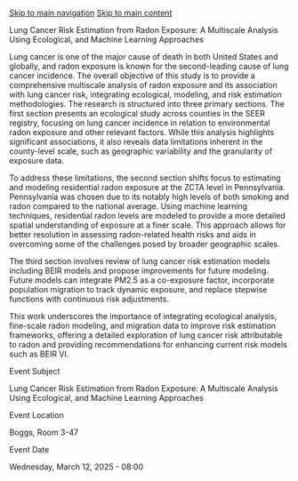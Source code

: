 [Skip to main navigation](https://me.gatech.edu/event/phd-dissertation-defense-heechan-lee#main-navigation) [Skip to main content](https://me.gatech.edu/event/phd-dissertation-defense-heechan-lee#main-content)

Lung Cancer Risk Estimation from Radon Exposure: A Multiscale Analysis Using Ecological, and Machine Learning Approaches

Lung cancer is one of the major cause of death in both United States and globally, and radon exposure is known for the second-leading cause of lung cancer incidence. The overall objective of this study is to provide a comprehensive multiscale analysis of radon exposure and its association with lung cancer risk, integrating ecological, modeling, and risk estimation methodologies. The research is structured into three primary sections. The first section presents an ecological study across counties in the SEER registry, focusing on lung cancer incidence in relation to environmental radon exposure and other relevant factors. While this analysis highlights significant associations, it also reveals data limitations inherent in the county-level scale, such as geographic variability and the granularity of exposure data.

To address these limitations, the second section shifts focus to estimating and modeling residential radon exposure at the ZCTA level in Pennsylvania. Pennsylvania was chosen due to its notably high levels of both smoking and radon compared to the national average. Using machine learning techniques, residential radon levels are modeled to provide a more detailed spatial understanding of exposure at a finer scale. This approach allows for better resolution in assessing radon-related health risks and aids in overcoming some of the challenges posed by broader geographic scales.

The third section involves review of lung cancer risk estimation models including BEIR models and propose improvements for future modeling. Future models can integrate PM2.5 as a co-exposure factor, incorporate population migration to track dynamic exposure, and replace stepwise functions with continuous risk adjustments.

This work underscores the importance of integrating ecological analysis, fine-scale radon modeling, and migration data to improve risk estimation frameworks, offering a detailed exploration of lung cancer risk attributable to radon and providing recommendations for enhancing current risk models such as BEIR VI.

Event Subject

Lung Cancer Risk Estimation from Radon Exposure: A Multiscale Analysis Using Ecological, and Machine Learning Approaches

Event Location

Boggs, Room 3-47

Event Date

Wednesday, March 12, 2025 - 08:00